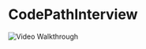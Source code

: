 # CodePathInterview

<img src='[img]https://i.imgur.com/PFX8qsP.gif' title='Video Walkthrough' width='' alt='Video Walkthrough' />
<blockquote class="imgur-embed-pub" lang="en" data-id="a/nfs2T"><a href="//imgur.com/nfs2T"></a></blockquote><script async src="//s.imgur.com/min/embed.js" charset="utf-8"></script>
